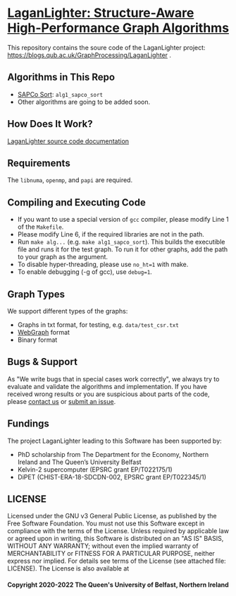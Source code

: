 # [LaganLighter:  Structure-Aware High-Performance Graph Algorithms](https://blogs.qub.ac.uk/GraphProcessing/LaganLighter/)

This repository contains the soure code of the LaganLighter project: https://blogs.qub.ac.uk/GraphProcessing/LaganLighter .

## Algorithms in This Repo
 - [SAPCo Sort](https://blogs.qub.ac.uk/GraphProcessing/Sapco-Sort-Optimizing-Degree-Ordering-For-Power-Law-Graphs/): `alg1_sapco_sort` 
 - Other algorithms are going to be added soon. 


## How Does It Work?
[LaganLighter source code documentation](https://blogs.qub.ac.uk/GraphProcessing/LaganLighter-Source-Code)

## Requirements
The `libnuma`, `openmp`, and `papi` are required.

## Compiling and Executing Code
 - If you want to use a special version of `gcc` compiler, please modify Line 1 of the `Makefile`.
 - Please modify Line 6, if the required libraries are not in the path.
 - Run `make alg...` (e.g. `make alg1_sapco_sort`). This builds the executible file and runs it for the test graph. To run it for other graphs, add the path to your graph as the argument.
 - To disable hyper-threading, please use `no_ht=1` with make.
 - To enable debugging (-g of gcc), use `debug=1`.

## Graph Types
We support different types of the graphs:
 - Graphs in txt format, for testing, e.g. `data/test_csr.txt`
 - [WebGraph](https://law.di.unimi.it/datasets.php) format
 - Binary format

## Bugs & Support
As "We write bugs that in special cases work correctly", we always try to evaluate and validate the algorithms and implementation. If you have received wrong results or you are suspicious about parts of the code, please [contact us](https://blogs.qub.ac.uk/GraphProcessing/LaganLighter) or [submit an issue](https://github.com/DIPSA-QUB/LaganLighter/issues). 

## Fundings
The project LaganLighter leading to this Software has been supported by:
 - PhD scholarship from The Department for the Economy, Northern Ireland and The Queen’s University Belfast 
 - Kelvin-2 supercomputer (EPSRC grant EP/T022175/1) 
 - DiPET (CHIST-ERA-18-SDCDN-002, EPSRC grant EP/T022345/1) 

## LICENSE
Licensed under the GNU v3 General Public License, as published by the Free Software Foundation. You must not use this Software except in compliance with the terms of the License. Unless required by applicable law or agreed upon in writing, this Software is distributed on an "AS IS" BASIS, WITHOUT ANY WARRANTY; without even the implied warranty of MERCHANTABILITY or FITNESS FOR A PARTICULAR PURPOSE, neither express nor implied. For details see terms of the License (see attached file: LICENSE). The License is also available at

#### Copyright 2020-2022 The Queen's University of Belfast, Northern Ireland
